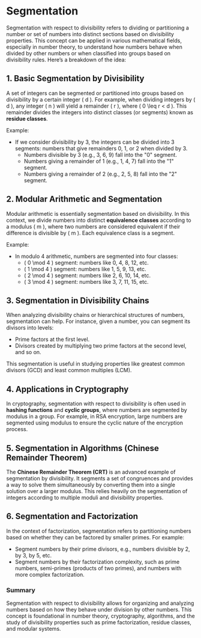 # Segmentation

Segmentation with respect to divisibility refers to dividing or partitioning a number or set of numbers into distinct sections based on divisibility properties. This concept can be applied in various mathematical fields, especially in number theory, to understand how numbers behave when divided by other numbers or when classified into groups based on divisibility rules. Here’s a breakdown of the idea:

## 1. **Basic Segmentation by Divisibility**
   A set of integers can be segmented or partitioned into groups based on divisibility by a certain integer \( d \). For example, when dividing integers by \( d \), any integer \( n \) will yield a remainder \( r \), where \( 0 \leq r < d \). This remainder divides the integers into distinct classes (or segments) known as **residue classes**.

   Example: 
   - If we consider divisibility by 3, the integers can be divided into 3 segments: numbers that give remainders 0, 1, or 2 when divided by 3.
     - Numbers divisible by 3 (e.g., 3, 6, 9) fall into the "0" segment.
     - Numbers giving a remainder of 1 (e.g., 1, 4, 7) fall into the "1" segment.
     - Numbers giving a remainder of 2 (e.g., 2, 5, 8) fall into the "2" segment.

## 2. **Modular Arithmetic and Segmentation**
   Modular arithmetic is essentially segmentation based on divisibility. In this context, we divide numbers into distinct **equivalence classes** according to a modulus \( m \), where two numbers are considered equivalent if their difference is divisible by \( m \). Each equivalence class is a segment.

   Example:
   - In modulo 4 arithmetic, numbers are segmented into four classes:
     - \( 0 \mod 4 \) segment: numbers like 0, 4, 8, 12, etc.
     - \( 1 \mod 4 \) segment: numbers like 1, 5, 9, 13, etc.
     - \( 2 \mod 4 \) segment: numbers like 2, 6, 10, 14, etc.
     - \( 3 \mod 4 \) segment: numbers like 3, 7, 11, 15, etc.

## 3. **Segmentation in Divisibility Chains**
   When analyzing divisibility chains or hierarchical structures of numbers, segmentation can help. For instance, given a number, you can segment its divisors into levels:
   - Prime factors at the first level.
   - Divisors created by multiplying two prime factors at the second level, and so on.

   This segmentation is useful in studying properties like greatest common divisors (GCD) and least common multiples (LCM).

## 4. **Applications in Cryptography**
   In cryptography, segmentation with respect to divisibility is often used in **hashing functions** and **cyclic groups**, where numbers are segmented by modulus in a group. For example, in RSA encryption, large numbers are segmented using modulus to ensure the cyclic nature of the encryption process.

## 5. **Segmentation in Algorithms (Chinese Remainder Theorem)**
   The **Chinese Remainder Theorem (CRT)** is an advanced example of segmentation by divisibility. It segments a set of congruences and provides a way to solve them simultaneously by converting them into a single solution over a larger modulus. This relies heavily on the segmentation of integers according to multiple moduli and divisibility properties.

## 6. **Segmentation and Factorization**
   In the context of factorization, segmentation refers to partitioning numbers based on whether they can be factored by smaller primes. For example:
   - Segment numbers by their prime divisors, e.g., numbers divisible by 2, by 3, by 5, etc.
   - Segment numbers by their factorization complexity, such as prime numbers, semi-primes (products of two primes), and numbers with more complex factorization.

### Summary
Segmentation with respect to divisibility allows for organizing and analyzing numbers based on how they behave under division by other numbers. This concept is foundational in number theory, cryptography, algorithms, and the study of divisibility properties such as prime factorization, residue classes, and modular systems.